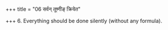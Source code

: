 +++
title = "06 सर्वन् तूष्णीङ् क्रियेत"

+++
6. Everything should be done silently (without any formula).
